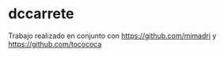 # dccarrete
Trabajo realizado en conjunto con https://github.com/mimadri y https://github.com/tocococa
